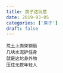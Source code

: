 ```yaml
---
title: 房子这玩意
date: 2019-03-05
categories: ['房子']
draft: false
---
```


```
荒土上面架钢筋
几块水泥护住身
就是这坨身外物
压住无数年轻人
```